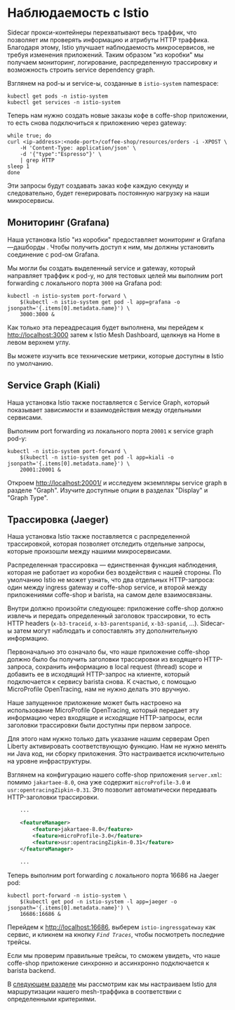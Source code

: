 # Наблюдаемость с Istio

Sidecar прокси-контейнеры перехватывают весь траффик, что позволяет им 
проверять информацию и атрибуты HTTP траффика. Благодаря этому, Istio 
улучшает наблюдаемость микросервисов, не требуя изменения приложений.
Таким образом "из коробки" мы получаем мониторинг, логирование, распределенную 
трассировку и возможность строить service dependency graph.
 
Взглянем на pod-ы и service-ы, созданные в `istio-system` namespace:
```
kubectl get pods -n istio-system
kubectl get services -n istio-system
```
Теперь нам нужно создать новые заказы кофе в coffe-shop приложении, то есть
снова подключиться к приложению через gateway:
```
while true; do
curl <ip-address>:<node-port>/coffee-shop/resources/orders -i -XPOST \
    -H 'Content-Type: application/json' \
    -d '{"type":"Espresso"}' \
    | grep HTTP
sleep 1
done
```

Эти запросы будут создавать заказ кофе каждую секунду и следовательно,
будет генерировать постоянную нагрузку на наши микросервисы.

## Мониторинг (Grafana)


Наша установка Istio "из коробки" предоставляет мониторинг и 
Grafana—дашборды . Чтобы получить доступ к ним, мы должны установить 
соединение с pod-ом Grafana.

Мы могли бы создать выделенный service и gateway, который направляет
траффик к pod-у, но для тестовых целей мы выполним port forwarding 
с локального порта `3000` на Grafana pod:
```
kubectl -n istio-system port-forward \
    $(kubectl -n istio-system get pod -l app=grafana -o jsonpath='{.items[0].metadata.name}') \
    3000:3000 &
```
Как только эта переадресация будет выполнена, мы перейдем к
<http://localhost:3000> затем к Istio Mesh Dashboard,
щелкнув на Home в левом верхнем углу.

Вы можете изучить все технические метрики, которые доступны в Istio по умолчанию. 

## Service Graph (Kiali)

Наша установка Istio также поставляется с Service Graph, который показывает
зависимости и взаимодействия между отдельными сервисами.

Выполним port forwarding из локального порта `20001` к service graph pod-у:
```
kubectl -n istio-system port-forward \
    $(kubectl -n istio-system get pod -l app=kiali -o jsonpath='{.items[0].metadata.name}') \
    20001:20001 &
```
Откроем <http://localhost:20001/> и исследуем экземпляры service graph
в разделе "Graph". Изучите доступные опции в разделах
"Display" и "Graph Type".

## Трассировка (Jaeger)

Наша установка Istio также поставляется с распределенной трассировкой,
которая позволяет отследить отдельные запросы, которые произошли между
нашими микросервисами.

Распределенная трассировка — единственная функция наблюдения, которая
не работает из коробки без воздействия с нашей стороны. По умолчанию
Istio  не может узнать, что два отдельных HTTP-запроса: один между 
ingress gateway и coffe-shop service, и второй между приложениями 
coffe-shop и barista, на самом деле взаимосвязаны.

Внутри должно произойти следующее: приложение coffe-shop должно извлечь
и передать определенный заголовок трассировки, то есть HTTP headers
(`x-b3-traceid`, `x-b3-parentspanid`, `x-b3-spanid`, …). Sidecar-ы
затем могут наблюдать и сопоставлять эту дополнительную информацию.

Первоначально это означало бы, что наше приложение coffe-shop должно
было бы получить заголовки трассировки из входящего HTTP-запроса,
сохранить информацию в local request (thread) scope и добавить
ее в исходящий HTTP-запрос на клиенте, который подключается к сервису
barista снова. К счастью, с помощью MicroProfile OpenTracing, нам 
не нужно делать это вручную.

Наше запущенное приложение может быть настроено на использование 
MicroProfile OpenTracing, который передает эту информацию через 
входящие и исходящие HTTP-запросы, если заголовки трассировки были
доступны при первом запросе.

Для этого нам нужно только дать указание нашим серверам Open Liberty
активировать соответствующую функцию. Нам не нужно менять ни Java код, 
ни сборку приложения. Это настраивается исключительно на уровне инфраструктуры.

Взглянем на конфигурацию нашего coffe-shop приложения `server.xml`:
помимо `jakartaee-8.0`, она уже содержит `microProfile-3.0` и
`usr:opentracingZipkin-0.31`. Это позволит автоматически передавать
HTTP-заголовки трассировки.

```xml
    ...

    <featureManager>
        <feature>jakartaee-8.0</feature>
        <feature>microProfile-3.0</feature>
        <feature>usr:opentracingZipkin-0.31</feature>
    </featureManager>

    ...
```

Теперь выполним port forwarding с локального порта 16686 на Jaeger pod:
```
kubectl port-forward -n istio-system \
    $(kubectl get pod -n istio-system -l app=jaeger -o jsonpath='{.items[0].metadata.name}') \
    16686:16686 &
```
Перейдем к <http://localhost:16686>, выберем `istio-ingressgateway` как сервис, 
и кликнем на кнопку *`Find Traces`*, чтобы посмотреть последние трейсы.
 
Если мы проверим правильные трейсы, то сможем увидеть, что наше coffe-shop
приложение синхронно и ассинхронно подключается к barista backend.

В [следующем разделе](06-istio-routing.md) мы рассмотрим как мы настраиваем Istio
для маршрутизации нашего mesh-траффика в соответствии с определенными критериями.
